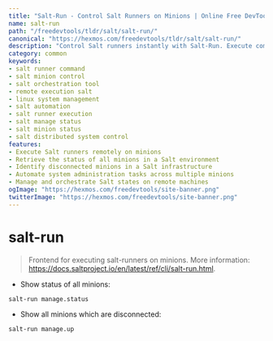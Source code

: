 ```yaml
---
title: "Salt-Run - Control Salt Runners on Minions | Online Free DevTools by Hexmos"
name: salt-run
path: "/freedevtools/tldr/salt/salt-run/"
canonical: "https://hexmos.com/freedevtools/tldr/salt/salt-run/"
description: "Control Salt runners instantly with Salt-Run. Execute commands on minions, manage their status, and automate tasks. Free online tool, no registration required."
category: common
keywords:
- salt runner command
- salt minion control
- salt orchestration tool
- remote execution salt
- linux system management
- salt automation
- salt runner execution
- salt manage status
- salt minion status
- salt distributed system control
features:
- Execute Salt runners remotely on minions
- Retrieve the status of all minions in a Salt environment
- Identify disconnected minions in a Salt infrastructure
- Automate system administration tasks across multiple minions
- Manage and orchestrate Salt states on remote machines
ogImage: "https://hexmos.com/freedevtools/site-banner.png"
twitterImage: "https://hexmos.com/freedevtools/site-banner.png"
---
```


# salt-run

> Frontend for executing salt-runners on minions.
> More information: <https://docs.saltproject.io/en/latest/ref/cli/salt-run.html>.

- Show status of all minions:

`salt-run manage.status`

- Show all minions which are disconnected:

`salt-run manage.up`
